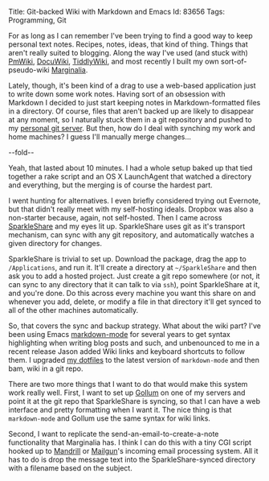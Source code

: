 Title: Git-backed Wiki with Markdown and Emacs
Id:    83656
Tags:  Programming, Git

For as long as I can remember I've been trying to find a good way to keep personal text notes. Recipes, notes, ideas, that kind of thing. Things that aren't really suited to blogging. Along the way I've used (and stuck with) [PmWiki][], [DocuWiki][], [TiddlyWiki][], and most recently I built my own sort-of-pseudo-wiki [Marginalia][].

Lately, though, it's been kind of a drag to use a web-based application just to write down some work notes. Having sort of an obsession with Markdown I decided to just start keeping notes in Markdown-formatted files in a directory. Of course, files that aren't backed up are likely to disappear at any moment, so I naturally stuck them in a git repository and pushed to my [personal git server][]. But then, how do I deal with synching my work and home machines? I guess I'll manually merge changes...

--fold--

Yeah, that lasted about 10 minutes. I had a whole setup baked up that tied together a rake script and an OS X LaunchAgent that watched a directory and everything, but the merging is of course the hardest part.

I went hunting for alternatives. I even briefly considered trying out Evernote, but that didn't really meet with my self-hosting ideals. Dropbox was also a non-starter because, again, not self-hosted. Then I came across [SparkleShare][] and my eyes lit up. SparkleShare uses git as it's transport mechanism, can sync with any git repository, and automatically watches a given directory for changes.

SparkleShare is trivial to set up. Download the package, drag the app to `/Applications`, and run it. It'll create a directory at `~/SparkleShare` and then ask you to add a hosted project. Just create a git repo somewhere (or not, it can sync to any directory that it can talk to via `ssh`), point SparkleShare at it, and you're done. Do this across every machine you want this share on and whenever you add, delete, or modify a file in that directory it'll get synced to all of the other machines automatically.

So, that covers the sync and backup strategy. What about the wiki part? I've been using Emacs [markdown-mode][] for several years to get syntax highlighting when writing blog posts and such, and unbenounced to me in a recent release Jason added Wiki links and keyboard shortcuts to follow them. I upgraded [my dotfiles][] to the latest version of `markdown-mode` and then bam, wiki in a git repo.

There are two more things that I want to do that would make this system work really well. First, I want to set up [Gollum][] on one of my servers and point it at the git repo that SparkleShare is syncing, so that I can have a web interface and pretty formatting when I want it. The nice thing is that `markdown-mode` and Gollum use the same syntax for wiki links.

Second, I want to replicate the send-an-email-to-create-a-note functionality that Marginalia has. I think I can do this with a tiny CGI script hooked up to [Mandrill][] or [Mailgun][]'s incoming email processing system. All it has to do is drop the message text into the SparkleShare-synced directory with a filename based on the subject.

[PmWiki]:     http://www.pmwiki.org
[Docuwiki]:   https://www.dokuwiki.org/dokuwiki
[TiddlyWiki]: http://tiddlywiki.com
[Marginalia]: https://www.marginalia.com
[personal git server]: /2012-10-27-hosting-private-git-repositories-with-gitolite.html
[SparkleShare]: http://sparkleshare.org
[markdown-mode]: http://jblevins.org/projects/markdown-mode/
[my dotfiles]: /2012-08-11-task-oriented-dotfiles.html
[Gollum]: https://github.com/gollum/gollum
[Mandrill]: http://mandrill.com
[Mailgun]: http://www.mailgun.com